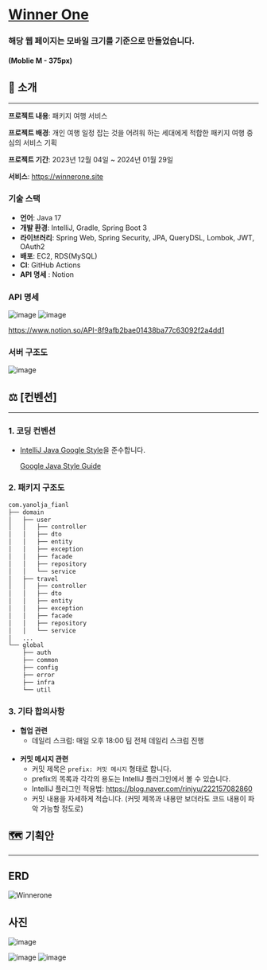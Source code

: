 # [Winner One](https://winnerone.site/)

### 해당 웹 페이지는 모바일 크기를 기준으로 만들었습니다. 
#### (Moblie M - 375px)

## 📍 소개

***
**프로젝트 내용**: 패키지 여행 서비스

**프로젝트 배경**: 개인 여행 일정 잡는 것을 어려워 하는 세대에게 적합한 패키지 여행 중심의 서비스 기획

**프로젝트 기간**: 2023년 12월 04일 ~ 2024년 01월 29일

**서비스**: https://winnerone.site


### 기술 스택

- **언어**: Java 17
- **개발 환경**: IntelliJ, Gradle, Spring Boot 3
- **라이브러리**: Spring Web, Spring Security, JPA, QueryDSL, Lombok, JWT, OAuth2
- **배포**: EC2, RDS(MySQL)
- **CI**: GitHub Actions
- **API 명세** : Notion

### API 명세
![image](https://github.com/yanolja-finalproject/Backend/assets/87019291/71805583-c1e2-4883-b761-473672e91455)
![image](https://github.com/yanolja-finalproject/Backend/assets/87019291/139938cb-d313-415e-b3f1-0aab5950857f)

https://www.notion.so/API-8f9afb2bae01438ba77c63092f2a4dd1

### 서버 구조도
![image](https://github.com/yanolja-finalproject/Backend/assets/87019291/5f617311-8d6d-43c5-b292-0fe59177deee)


## ⚖️ [컨벤션]

----

### 1. 코딩 컨벤션

- [IntelliJ Java Google Style](https://github.com/google/styleguide/blob/gh-pages/intellij-java-google-style.xml)을 준수합니다.
    
    [Google Java Style Guide](https://google.github.io/styleguide/javaguide.html)
    
### 2. 패키지 구조도

```bash
com.yanolja_fianl
├── domain
│   ├── user
│   │   ├── controller
│   │   ├── dto
│   │   ├── entity
│   │   ├── exception
│   │   ├── facade
│   │   ├── repository
│   │   └── service
│   ├── travel
│   │   ├── controller
│   │   ├── dto
│   │   ├── entity
│   │   ├── exception
│   │   ├── facade
│   │   ├── repository
│   │   └── service
│   ...
└── global
    ├── auth
    ├── common
    ├── config
    ├── error
    ├── infra
    └── util
```

### 3. 기타 합의사항

- **협업 관련**
    - 데일리 스크럼: 매일 오후 18:00 팀 전체 데일리 스크럼 진행
      <br><br>
- **커밋 메시지 관련**
    - 커밋 제목은 `prefix: 커밋 메시지` 형태로 합니다.
    - prefix의 목록과 각각의 용도는 IntelliJ 플러그인에서 볼 수 있습니다.
    - IntelliJ 플러그인 적용법: https://blog.naver.com/rinjyu/222157082860
    - 커밋 내용을 자세하게 적습니다. (커밋 제목과 내용만 보더라도 코드 내용이 파악 가능할 정도로)

## 🗺️ 기획안

---

## ERD
![Winnerone](https://github.com/yanolja-finalproject/Backend/assets/87019291/94fa3373-0bda-420a-b896-f055d07b5fea)

## 사진
![image](https://github.com/yanolja-finalproject/Backend/assets/87019291/51b20a20-5cdc-49ba-87c7-571c363c97a9)

![image](https://github.com/yanolja-finalproject/Backend/assets/87019291/092e3f1b-5427-4790-8845-74927c5991ce)
![image](https://github.com/yanolja-finalproject/Backend/assets/87019291/8d2b94ca-97a5-4f67-9e06-92eadf6a93c5)
